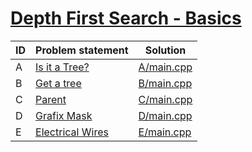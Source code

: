 # [Depth First Search - Basics](https://www.e-olymp.com/en/contests/9116)



| ID | Problem statement                                                           | Solution                 |
|----|-----------------------------------------------------------------------------|--------------------------|
| A  | [Is it a Tree?](https://www.e-olymp.com/en/contests/9116/problems/79185)    | [A/main.cpp](A/main.cpp) |
| B  | [Get a tree](https://www.e-olymp.com/en/contests/9116/problems/79186)       | [B/main.cpp](B/main.cpp) |
| C  | [Parent](https://www.e-olymp.com/en/contests/9116/problems/79187)           | [C/main.cpp](C/main.cpp) |
| D  | [Grafix Mask](https://www.e-olymp.com/en/contests/9116/problems/79188)      | [D/main.cpp](D/main.cpp) |
| E  | [Electrical Wires](https://www.e-olymp.com/en/contests/9116/problems/79189) | [E/main.cpp](E/main.cpp) |

